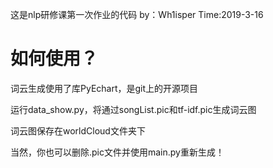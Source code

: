 这是nlp研修课第一次作业的代码
by：Wh1isper
Time:2019-3-16

# 如何使用？ #

词云生成使用了库PyEchart，是git上的开源项目

运行data_show.py，将通过songList.pic和tf-idf.pic生成词云图

词云图保存在worldCloud文件夹下

当然，你也可以删除.pic文件并使用main.py重新生成！

